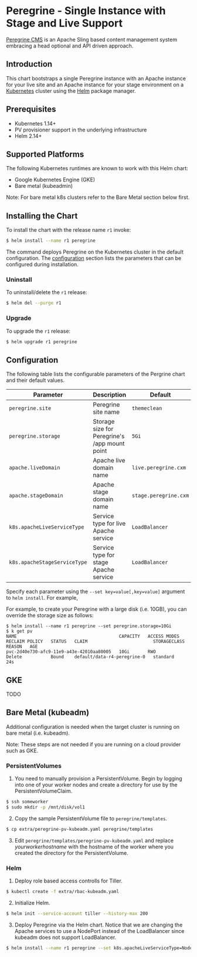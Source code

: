 # Peregrine - Single Instance with Stage and Live Support

[Peregrine CMS](http://www.peregrine-cms.com/) is an Apache Sling based content management system embracing a head optional and API driven approach.  

## Introduction

This chart bootstraps a single Peregrine instance with an Apache instance for your live site and an Apache instance for your stage environment on a [Kubernetes](http://kubernetes.io) cluster using the [Helm](https://helm.sh) package manager.

## Prerequisites

- Kubernetes 1.14+
- PV provisioner support in the underlying infrastructure
- Helm 2.14+


## Supported Platforms

The following Kubernetes runtimes are known to work with this Helm chart:

- Google Kubernetes Engine (GKE)
- Bare metal (kubeadmin)  

Note: For bare metal k8s clusters refer to the Bare Metal section below first.

## Installing the Chart

To install the chart with the release name `r1` invoke:

```bash
$ helm install --name r1 peregrine
```

The command deploys Peregrine on the Kubernetes cluster in the default configuration. The [configuration](#configuration) section lists the parameters that can be configured during installation.

### Uninstall

To uninstall/delete the `r1` release:

```bash
$ helm del --purge r1
```

### Upgrade

To upgrade the `r1` release:

```bash
$ helm upgrade r1 peregrine
```


## Configuration

The following table lists the configurable parameters of the Pergrine chart and their default values.

| Parameter                                    | Description                                       | Default                                |
| -----------------------------------------    | ------------------------------------------------- | -------------------------------------- |
| `peregrine.site`                             | Peregrine site name                               | `themeclean`                           |
| `peregrine.storage`                          | Storage size for Peregrine's /app mount point     | `5Gi`                                  |
| `apache.liveDomain`                          | Apache live domain name                           | `live.peregrine.cxm`                   |
| `apache.stageDomain`                         | Apache stage domain name                          | `stage.peregrine.cxm`                  |
| `k8s.apacheLiveServiceType`                  | Service type for live Apache service              | `LoadBalancer`                         |
| `k8s.apacheStageServiceType`                 | Service type for stage Apache service             | `LoadBalancer`                         |

Specify each parameter using the `--set key=value[,key=value]` argument to `helm install`. For example,

For example, to create your Peregrine with a large disk (i.e. 10GB), you can override the storage size as follows:

```
$ helm install --name r1 peregrine --set peregrine.storage=10Gi
$ k get pv
NAME                                       CAPACITY   ACCESS MODES   RECLAIM POLICY   STATUS   CLAIM                         STORAGECLASS   REASON   AGE
pvc-2d40e730-afc9-11e9-a43e-42010aa80005   10Gi       RWO            Delete           Bound    default/data-r4-peregrine-0   standard                24s
```

## GKE

TODO

## Bare Metal (kubeadm)

Additional configuration is needed when the target cluster is running on bare metal (i.e. kubeadm).

Note: These steps are not needed if you are running on a cloud provider such as GKE.

### PersistentVolumes

1. You need to manually provision a PersistentVolume. Begin by logging into one of your
worker nodes and create a directory for use by the PersistentVolumeClaim. 

```bash
$ ssh someworker
$ sudo mkdir -p /mnt/disk/vol1
```

2. Copy the sample PersistentVolume file to `peregrine/templates`.

```bash
$ cp extra/peregrine-pv-kubeadm.yaml peregrine/templates
```

3. Edit `peregrine/templates/peregrine-pv-kubeadm.yaml` and replace _yourworkerhostname_ with the hostname of the
worker where you created the directory for the PersistentVolume.


### Helm

1. Deploy role based access controlls for Tiller.

```bash
$ kubectl create -f extra/rbac-kubeadm.yaml 
```

2. Initialize Helm.

```bash
$ helm init --service-account tiller --history-max 200
```

3. Deploy Peregrine via the Helm chart. Notice that we are changing the Apache services to use a NodePort instead of the LoadBalancer since kubeadm does not support LoadBalancer.

```bash
$ helm install --name r1 peregrine --set k8s.apacheLiveServiceType=NodePort,k8s.apacheStageServiceType=NodePort
```
